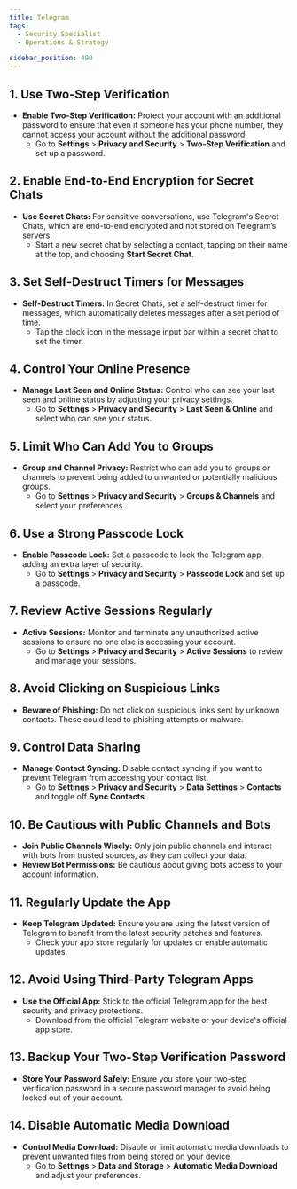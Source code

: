 ```yaml
---
title: Telegram
tags:
  - Security Specialist
  - Operations & Strategy

sidebar_position: 490
---
```


## 1. Use Two-Step Verification
- **Enable Two-Step Verification:** Protect your account with an additional password to ensure that even if someone has your phone number, they cannot access your account without the additional password.
  - Go to **Settings** > **Privacy and Security** > **Two-Step Verification** and set up a password.

## 2. Enable End-to-End Encryption for Secret Chats
- **Use Secret Chats:** For sensitive conversations, use Telegram's Secret Chats, which are end-to-end encrypted and not stored on Telegram’s servers.
  - Start a new secret chat by selecting a contact, tapping on their name at the top, and choosing **Start Secret Chat**.

## 3. Set Self-Destruct Timers for Messages
- **Self-Destruct Timers:** In Secret Chats, set a self-destruct timer for messages, which automatically deletes messages after a set period of time.
  - Tap the clock icon in the message input bar within a secret chat to set the timer.

## 4. Control Your Online Presence
- **Manage Last Seen and Online Status:** Control who can see your last seen and online status by adjusting your privacy settings.
  - Go to **Settings** > **Privacy and Security** > **Last Seen & Online** and select who can see your status.

## 5. Limit Who Can Add You to Groups
- **Group and Channel Privacy:** Restrict who can add you to groups or channels to prevent being added to unwanted or potentially malicious groups.
  - Go to **Settings** > **Privacy and Security** > **Groups & Channels** and select your preferences.

## 6. Use a Strong Passcode Lock
- **Enable Passcode Lock:** Set a passcode to lock the Telegram app, adding an extra layer of security.
  - Go to **Settings** > **Privacy and Security** > **Passcode Lock** and set up a passcode.

## 7. Review Active Sessions Regularly
- **Active Sessions:** Monitor and terminate any unauthorized active sessions to ensure no one else is accessing your account.
  - Go to **Settings** > **Privacy and Security** > **Active Sessions** to review and manage your sessions.

## 8. Avoid Clicking on Suspicious Links
- **Beware of Phishing:** Do not click on suspicious links sent by unknown contacts. These could lead to phishing attempts or malware.

## 9. Control Data Sharing
- **Manage Contact Syncing:** Disable contact syncing if you want to prevent Telegram from accessing your contact list.
  - Go to **Settings** > **Privacy and Security** > **Data Settings** > **Contacts** and toggle off **Sync Contacts**.

## 10. Be Cautious with Public Channels and Bots
- **Join Public Channels Wisely:** Only join public channels and interact with bots from trusted sources, as they can collect your data.
- **Review Bot Permissions:** Be cautious about giving bots access to your account information.

## 11. Regularly Update the App
- **Keep Telegram Updated:** Ensure you are using the latest version of Telegram to benefit from the latest security patches and features.
  - Check your app store regularly for updates or enable automatic updates.

## 12. Avoid Using Third-Party Telegram Apps
- **Use the Official App:** Stick to the official Telegram app for the best security and privacy protections.
  - Download from the official Telegram website or your device's official app store.

## 13. Backup Your Two-Step Verification Password
- **Store Your Password Safely:** Ensure you store your two-step verification password in a secure password manager to avoid being locked out of your account.

## 14. Disable Automatic Media Download
- **Control Media Download:** Disable or limit automatic media downloads to prevent unwanted files from being stored on your device.
  - Go to **Settings** > **Data and Storage** > **Automatic Media Download** and adjust your preferences.